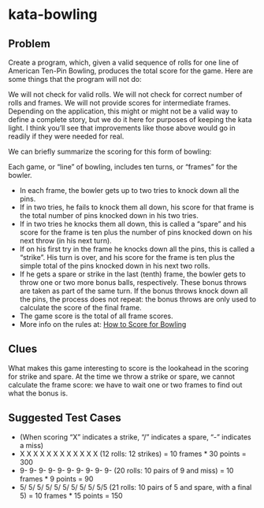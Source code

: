 # kata-bowling

## Problem

Create a program, which, given a valid sequence of rolls for one line of American Ten-Pin Bowling, produces the total score for the game. Here are some things that the program will not do:

We will not check for valid rolls.
We will not check for correct number of rolls and frames.
We will not provide scores for intermediate frames.
Depending on the application, this might or might not be a valid way to define a complete story, but we do it here for purposes of keeping the kata light. I think you’ll see that improvements like those above would go in readily if they were needed for real.

We can briefly summarize the scoring for this form of bowling:

Each game, or “line” of bowling, includes ten turns, or “frames” for the bowler.
<ul>
<li>In each frame, the bowler gets up to two tries to knock down all the pins.</li>
<li>If in two tries, he fails to knock them all down, his score for that frame is the total number of pins knocked down in his two tries. </li>
<li>If in two tries he knocks them all down, this is called a “spare” and his score for the frame is ten plus the number of pins knocked down on his next throw (in his next turn).</li>
<li>If on his first try in the frame he knocks down all the pins, this is called a “strike”. His turn is over, and his score for the frame is ten plus the simple total of the pins knocked down in his next two rolls.</li>
<li>If he gets a spare or strike in the last (tenth) frame, the bowler gets to throw one or two more bonus balls, respectively. These bonus throws are taken as part of the same turn. If the bonus throws knock down all the pins, the process does not repeat: the bonus throws are only used to calculate the score of the final frame.</li>
<li>The game score is the total of all frame scores.</li>
<li>More info on the rules at: <a href="http://www.topendsports.com/sport/tenpin/scoring.htm">How to Score for Bowling</a></li>
</ul>

## Clues

What makes this game interesting to score is the lookahead in the scoring for strike and spare. At the time we throw a strike or spare, we cannot calculate the frame score: we have to wait one or two frames to find out what the bonus is.

## Suggested Test Cases
<ul>
<li>(When scoring “X” indicates a strike, “/” indicates a spare, “-” indicates a miss)</li>

<li>X X X X X X X X X X X X (12 rolls: 12 strikes) = 10 frames * 30 points = 300</li>

<li>9- 9- 9- 9- 9- 9- 9- 9- 9- 9- (20 rolls: 10 pairs of 9 and miss) = 10 frames * 9 points = 90</li>
<li>5/ 5/ 5/ 5/ 5/ 5/ 5/ 5/ 5/ 5/5 (21 rolls: 10 pairs of 5 and spare, with a final 5) = 10 frames * 15 points = 150</li>
</ul>